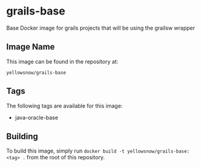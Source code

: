 grails-base
===========

Base Docker image for grails projects that will be using the grailsw wrapper

## Image Name

This image can be found in the repository at:

```yellowsnow/grails-base```

## Tags

The following tags are available for this image:
+ java-oracle-base

## Building

To build this image, simply run `docker build -t yellowsnow/grails-base:<tag> .` from the root of this repository.
